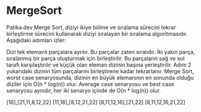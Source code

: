# MergeSort
Patika.dev
Merge Sort, diziyi ikiye bölme ve sıralama sürecini tekrar birleştirme sürecini kullanarak diziyi sıralayan bir sıralama algoritmasıdır. Aşağıdaki adımları izler:

Dizi tek elemanlı parçalara ayrılır. Bu parçalar zaten sıralıdır.
İki yakın parça, sıralanmış bir parça oluşturmak için birleştirilir. Bu parçaların sağ ve sol tarafı karşılaştırılır ve küçük olan eleman dizinin başına yerleştirilir.
Adım 2 yukarıdaki dizinin tüm parçalarını birleştirene kadar tekrarlanır.
Merge Sort, worst case senaryosunda, dizinin en büyük elemanının en sonunda olduğu diziler için O(n * log(n)) olur. Average case senaryosu ve best case senaryosu aynıdır, her iki senaryo içinde de O(n * log(n)) olur.


[16],[21,11,8,12,22]
[11,16],[8,12,21,22]
[8,11,12,16],[21,22]
[8,11,12,16,21,22]
